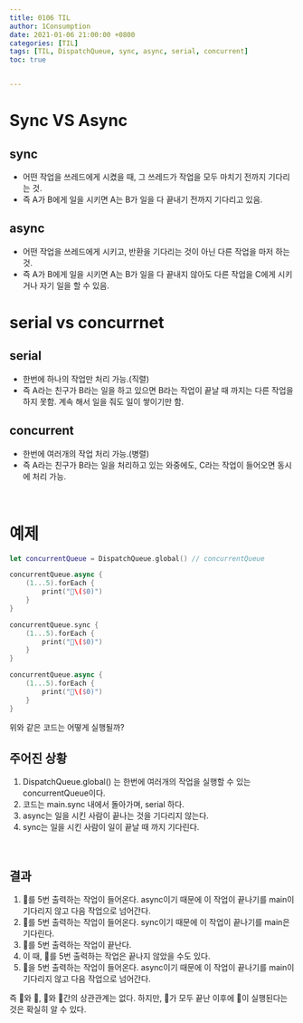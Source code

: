 ```yaml
---
title: 0106 TIL
author: 1Consumption
date: 2021-01-06 21:00:00 +0800
categories: [TIL]
tags: [TIL, DispatchQueue, sync, async, serial, concurrent]
toc: true


---
```


# **Sync VS Async**

## **sync**

* 어떤 작업을 쓰레드에게 시켰을 때, 그 쓰레드가 작업을 모두 마치기 전까지 기다리는 것.
* 즉 A가 B에게 일을 시키면 A는 B가 일을 다 끝내기 전까지 기다리고 있음.

## **async**

* 어떤 작업을 쓰레드에게 시키고, 반환을 기다리는 것이 아닌 다른 작업을 마저 하는 것.
* 즉 A가 B에게 일을 시키면 A는 B가 일을 다 끝내지 않아도 다른 작업을 C에게 시키거나 자기 일을 할 수 있음.

# **serial vs concurrnet**

## **serial**

* 한번에 하나의 작업만 처리 가능.(직렬)
* 즉 A라는 친구가 B라는 일을 하고 있으면 B라는 작업이 끝날 때 까지는 다른 작업을 하지 못함. 계속 해서 일을 줘도 일이 쌓이기만 함.

## **concurrent**

* 한번에 여러개의 작업 처리 가능.(병렬)
* 즉 A라는 친구가 B라는 일을 처리하고 있는 와중에도, C라는 작업이 들어오면 동시에 처리 가능.

<br>

# **예제**

``` swift
let concurrentQueue = DispatchQueue.global() // concurrentQueue

concurrentQueue.async {
    (1...5).forEach {
        print("🦊\($0)")
    }
}

concurrentQueue.sync {
    (1...5).forEach {
        print("🐶\($0)")
    }
}

concurrentQueue.async {
    (1...5).forEach {
        print("🦄\($0)")
    }
}

```

위와 같은 코드는 어떻게 실행될까?

## **주어진 상황**

1. DispatchQueue.global() 는 한번에 여러개의 작업을 실행할 수 있는 concurrentQueue이다.
2. 코드는 main.sync 내에서 돌아가며, serial 하다.
3. async는 일을 시킨 사람이 끝나는 것을 기다리지 않는다.
4. sync는 일을 시킨 사람이 일이 끝날 때 까지 기다린다.

<br>

## **결과**

1. 🦊를 5번 출력하는 작업이 들어온다. async이기 때문에 이 작업이 끝나기를 main이 기다리지 않고 다음 작업으로 넘어간다.
2. 🐶를 5번 출력하는 작업이 들어온다. sync이기 때문에 이 작업이 끝나기를 main은 기다린다.
3. 🐶를 5번 출력하는 작업이 끝난다.
4. 이 때, 🦊를 5번 출력하는 작업은 끝나지 않았을 수도 있다.
5. 🦄을 5번 출력하는 작업이 들어온다. async이기 때문에 이 작업이 끝나기를 main이 기다리지 않고 다음 작업으로 넘어간다.



즉 🦊와 🐶, 🦊와 🦄간의 상관관계는 없다. 하지만, 🐶가 모두 끝난 이후에 🦄이 실행된다는 것은 확실히 알 수 있다.



